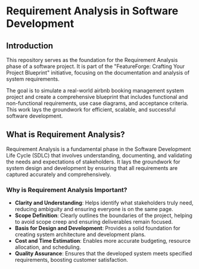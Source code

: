 # Requirement Analysis in Software Development

## Introduction

This repository serves as the foundation for the Requirement Analysis phase of a software project. It is part of the "FeatureForge: Crafting Your Project Blueprint" initiative, focusing on the documentation and analysis of system requirements.

The goal is to simulate a real-world airbnb booking management system project and create a comprehensive blueprint that includes functional and non-functional requirements, use case diagrams, and acceptance criteria. This work lays the groundwork for efficient, scalable, and successful software development.

## What is Requirement Analysis?

Requirement Analysis is a fundamental phase in the Software Development Life Cycle (SDLC) that involves understanding, documenting, and validating the needs and expectations of stakeholders. It lays the groundwork for system design and development by ensuring that all requirements are captured accurately and comprehensively.

### Why is Requirement Analysis Important?

- **Clarity and Understanding**: Helps identify what stakeholders truly need, reducing ambiguity and ensuring everyone is on the same page.
- **Scope Definition**: Clearly outlines the boundaries of the project, helping to avoid scope creep and ensuring deliverables remain focused.
- **Basis for Design and Development**: Provides a solid foundation for creating system architecture and development plans.
- **Cost and Time Estimation**: Enables more accurate budgeting, resource allocation, and scheduling.
- **Quality Assurance**: Ensures that the developed system meets specified requirements, boosting customer satisfaction.
